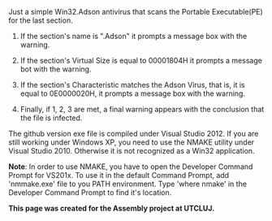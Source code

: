 Just a simple Win32.Adson antivirus that scans the Portable Executable(PE) for the last section. 

1) If the section's name is ".Adson" it prompts a message box with the warning.

2) If the section's Virtual Size is equal to 00001804H it prompts a message bot with the warning.

3) If the section's Characteristic matches the Adson Virus, that is, it is equal to 0E0000020H, it prompts a message box with the warning.

4) Finally, if 1, 2, 3 are met, a final warning appears with the conclusion that the file is infected.

The github version exe file is compiled under Visual Studio 2012. If you are still working under Windows XP, you need to use the NMAKE utility under Visual Studio 2010. Otherwise it is not recognized as a Win32 application.

**Note**: In order to use NMAKE, you have to open the Developer Command Prompt for VS201x. To use it in the default Command Prompt, add 'nmmake.exe' file to you PATH environment.
Type 'where nmake' in the Developer Command Prompt to find it's location.

**This page was created for the Assembly project at UTCLUJ.**
